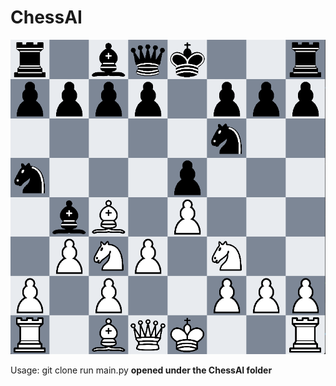 # ChessAI

![Chess AI](images/ChessScreenshot.png)

Usage:
git clone <this-repo>
run main.py  **opened under the ChessAI folder**
